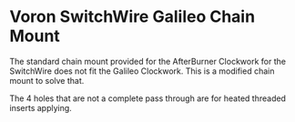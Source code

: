 # Voron SwitchWire Galileo Chain Mount

The standard chain mount provided for the AfterBurner Clockwork for the SwitchWire does not fit the Galileo Clockwork. This is a modified chain mount to solve that.

The 4 holes that are not a complete pass through are for heated threaded inserts applying.